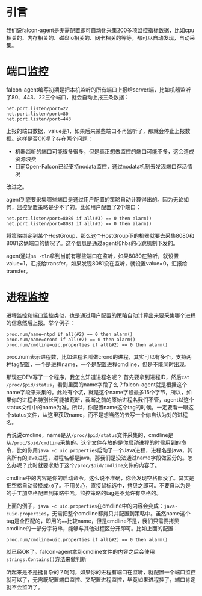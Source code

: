 <!-- toc -->

# 引言

我们说falcon-agent是无需配置即可自动化采集200多项监控指标数据，比如cpu相关的、内存相关的、磁盘io相关的、网卡相关的等等，都可以自动发现，自动采集。

# 端口监控

falcon-agent编写初期是把本机监听的所有端口上报给server端，比如机器监听了80、443、22三个端口，就会自动上报三条数据：

```
net.port.listen/port=22
net.port.listen/port=80
net.port.listen/port=443
```

上报的端口数据，value是1，如果后来某些端口不再监听了，那就会停止上报数据。这样是否OK呢？存在两个问题：

- 机器监听的端口可能很多很多，但是真正想做监控的端口可能不多，这会造成资源浪费
- 目前Open-Falcon已经支持nodata监控，通过nodata机制去发现端口存活情况

改进之。

agent到底要采集哪些端口是通过用户配置的策略自动计算得出的。因为无论如何，监控配置策略是少不了的。比如用户配置了2个端口：

```
net.port.listen/port=8080 if all(#3) == 0 then alarm()
net.port.listen/port=8081 if all(#3) == 0 then alarm()
```

将策略绑定到某个HostGroup，那么这个HostGroup下的机器就要去采集8080和8081这俩端口的情况了。这个信息是通过agent和hbs的心跳机制下发的。

agent通过`ss -tln`拿到当前有哪些端口在监听，如果8080在监听，就设置value=1，汇报给transfer，如果发现8081没在监听，就设置value=0，汇报给transfer。

# 进程监控

进程监控和端口监控类似，也是通过用户配置的策略自动计算出来要采集哪个进程的信息然后上报。举个例子：

```
proc.num/name=ntpd if all(#2) == 0 then alarm()
proc.num/name=crond if all(#2) == 0 then alarm()
proc.num/cmdline=uic.properties if all(#2) == 0 then alarm()
```

proc.num表示进程数，比如进程名叫做crond的进程，其实可以有多个。支持两种tag配置，一个是进程name，一个是配置进程cmdline，但是不能同时出现。

那现在DEV写了一个程序，我怎么知道进程名呢？
首先要拿到进程ID，然后`cat /proc/$pid/status`，看到里面的name字段了么？falcon-agent就是根据这个name字段来采集的。此处有个坑，就是这个name字段最多15个字节，所以，如果你的进程名特别长可能被截断，截断之前的原始进程名我们不管，agent以这个status文件中的name为准。所以，你配置name这个tag的时候，一定要看一眼这个status文件，从这里获取name，而不是想当然的去写一个你自认为对的进程名。

再说说cmdline，name是从`/proc/$pid/status`文件采集的，cmdline是从`/proc/$pid/cmdline`采集的。这个文件存放的是你启动进程的时候用到的命令，比如你用`java -c uic.properties`启动了一个Java进程，进程名是java，其实所有的java进程，进程名都是java，那我们是没法通过name字段做区分的。怎么办呢？此时就要求助于这个`/proc/$pid/cmdline`文件的内容了。

cmdline中的内容是你的启动命令，这么说不准确，你会发现空格都没了。其实是把空格自动替换成`\0`了。不用关心，直接鼠标选中，拷贝之即可。不要自以为是的手工加空格配置到策略中哈，监控策略的tag是不允许有空格的。

上面的例子，`java -c uic.properties`在cmdline中的内容会变成：`java-cuic.properties`，无需把整个cmdline都拷贝并配置到策略中。虽然name这个tag是全匹配的，即用的`==`比较name，但是cmdline不是，我们只需要拷贝cmdline的一部分字符串，能够与其他进程区分开即可。比如上面的配置：

```
proc.num/cmdline=uic.properties if all(#2) == 0 then alarm()
```

就已经OK了。falcon-agent拿到cmdline文件的内容之后会使用`strings.Contains()`方法来做判断

听起来是不是挺复杂的？呵呵，如果你的进程有端口在监听，就配置一个端口监控就可以了，无需既配置端口监控、又配置进程监控，毕竟如果进程挂了，端口肯定就不会监听了。


